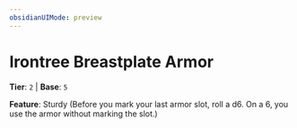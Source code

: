 ```yaml
---
obsidianUIMode: preview
---
```

# Irontree Breastplate Armor

**Tier**: `2` | **Base**: `5`

**Feature**: Sturdy (Before you mark your last armor slot, roll a d6. On a 6, you use the armor without marking the slot.)
